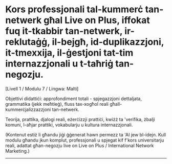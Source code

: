 # Kors professjonali tal-kummerċ tan-netwerk għal Live on Plus, iffokat fuq it-tkabbir tan-netwerk, ir-reklutaġġ, il-bejgħ, id-duplikazzjoni, it-tmexxija, il-ġestjoni tat-tim internazzjonali u t-taħriġ tan-negozju.


[Livell 1 / Modulu 7 / Lingwa: Malti]

Objettivi didattiċi: approfondiment totali - spjegazzjoni dettaljata, grammatika (jekk meħtieġ), fluss tax-xogħol reali għall-kummerċjalizzazzjoni tan-netwerk.

Teorija, prattika, djalogi reali, eżerċizzji prattiċi, kwiżż ta 'verifika, żbalji komuni, l-aħjar prattiki, vokabularju u kultura internazzjonali.


(Kontenut estiż li għandu jiġi ġġenerat hawn permezz ta 'AI jew bl-idejn. Kull modulu għandu jkun komplut, professjonali u spjegat kif f'kors universitarju reali, adattat għan-negozju live on Live on Plus / International Network Marketing.)

---